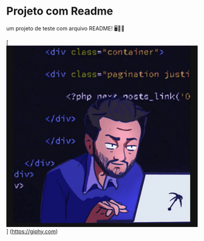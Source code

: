 # Projeto com Readme 
um projeto de teste com arquivo README! 🖥️👩‍💻 

[<img src="./Animação.gif" alt="gif do site https://giphy.com da aula de README">] (https://giphy.com)

